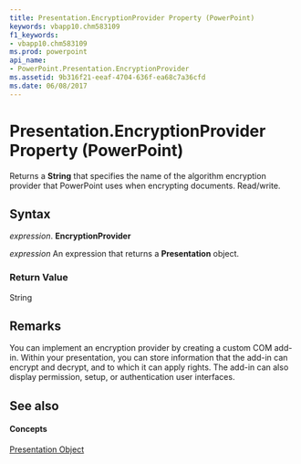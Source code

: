 ```yaml
---
title: Presentation.EncryptionProvider Property (PowerPoint)
keywords: vbapp10.chm583109
f1_keywords:
- vbapp10.chm583109
ms.prod: powerpoint
api_name:
- PowerPoint.Presentation.EncryptionProvider
ms.assetid: 9b316f21-eeaf-4704-636f-ea68c7a36cfd
ms.date: 06/08/2017
---
```



# Presentation.EncryptionProvider Property (PowerPoint)

Returns a  **String** that specifies the name of the algorithm encryption provider that PowerPoint uses when encrypting documents. Read/write.


## Syntax

 _expression_. **EncryptionProvider**

 _expression_ An expression that returns a **Presentation** object.


### Return Value

String


## Remarks

You can implement an encryption provider by creating a custom COM add-in. Within your presentation, you can store information that the add-in can encrypt and decrypt, and to which it can apply rights. The add-in can also display permission, setup, or authentication user interfaces.


## See also


#### Concepts


[Presentation Object](PowerPoint.Presentation.md)

